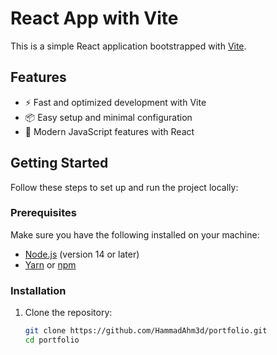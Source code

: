# React App with Vite

This is a simple React application bootstrapped with [Vite](https://vitejs.dev/).

## Features

- ⚡ Fast and optimized development with Vite
- 📦 Easy setup and minimal configuration
- 💅 Modern JavaScript features with React

## Getting Started

Follow these steps to set up and run the project locally:

### Prerequisites

Make sure you have the following installed on your machine:

- [Node.js](https://nodejs.org/) (version 14 or later)
- [Yarn](https://yarnpkg.com/) or [npm](https://www.npmjs.com/)

### Installation

1. Clone the repository:
   ```bash
   git clone https://github.com/HammadAhm3d/portfolio.git
   cd portfolio
   ```
